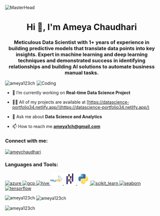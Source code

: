 ![MasterHead](https://images.squarespace-cdn.com/content/v1/6047ca3c6bae4359c8fdca85/1615321348433-U0P7ALKF0CLK5X6EJKT7/Google_Cloud_DataAnalytics-Bannergif.gif?format=2500w)
<h1 align="center">Hi 👋, I'm Ameya Chaudhari</h1>
<h3 align="center">Meticulous Data Scientist with 1+ years of experience in building predictive models that translate data points into key insights. Expert in machine learning and deep learning techniques and demonstrated success in identifying relationships and building AI solutions to automate business manual tasks.</h3>
<img align="right" alt="Coding" width="400" src="https://149695847.v2.pressablecdn.com/wp-content/uploads/2018/12/developer-dribbble.gif">
<p align="left"> <img src="https://komarev.com/ghpvc/?username=ameya123ch&label=Profile%20views&color=0e75b6&style=flat" alt="ameya123ch" /> </p>

- 🔭 I’m currently working on **Real-time Data Science Project**

- 👨‍💻 All of my projects are available at [https://datascience-portfolio34.netlify.app/](https://datascience-portfolio34.netlify.app/)

- 💬 Ask me about **Data Science and Analytics**

- 📫 How to reach me **ameya1ch@gmail.com**

<h3 align="left">Connect with me:</h3>
<p align="left">
<a href="https://linkedin.com/in/ameychaudhari" target="blank"><img align="center" src="https://raw.githubusercontent.com/rahuldkjain/github-profile-readme-generator/master/src/images/icons/Social/linked-in-alt.svg" alt="ameychaudhari" height="30" width="40" /></a>
</p>

<h3 align="left">Languages and Tools:</h3>
<p align="left"> <a href="https://azure.microsoft.com/en-in/" target="_blank" rel="noreferrer"> <img src="https://www.vectorlogo.zone/logos/microsoft_azure/microsoft_azure-icon.svg" alt="azure" width="40" height="40"/> </a> <a href="https://cloud.google.com" target="_blank" rel="noreferrer"> <img src="https://www.vectorlogo.zone/logos/google_cloud/google_cloud-icon.svg" alt="gcp" width="40" height="40"/> </a> <a href="https://hive.apache.org/" target="_blank" rel="noreferrer"> <img src="https://www.vectorlogo.zone/logos/apache_hive/apache_hive-icon.svg" alt="hive" width="40" height="40"/> </a> <a href="https://www.mysql.com/" target="_blank" rel="noreferrer"> <img src="https://raw.githubusercontent.com/devicons/devicon/master/icons/mysql/mysql-original-wordmark.svg" alt="mysql" width="40" height="40"/> </a> <a href="https://pandas.pydata.org/" target="_blank" rel="noreferrer"> <img src="https://raw.githubusercontent.com/devicons/devicon/2ae2a900d2f041da66e950e4d48052658d850630/icons/pandas/pandas-original.svg" alt="pandas" width="40" height="40"/> </a> <a href="https://www.python.org" target="_blank" rel="noreferrer"> <img src="https://raw.githubusercontent.com/devicons/devicon/master/icons/python/python-original.svg" alt="python" width="40" height="40"/> </a> <a href="https://scikit-learn.org/" target="_blank" rel="noreferrer"> <img src="https://upload.wikimedia.org/wikipedia/commons/0/05/Scikit_learn_logo_small.svg" alt="scikit_learn" width="40" height="40"/> </a> <a href="https://seaborn.pydata.org/" target="_blank" rel="noreferrer"> <img src="https://seaborn.pydata.org/_images/logo-mark-lightbg.svg" alt="seaborn" width="40" height="40"/> </a> <a href="https://www.tensorflow.org" target="_blank" rel="noreferrer"> <img src="https://www.vectorlogo.zone/logos/tensorflow/tensorflow-icon.svg" alt="tensorflow" width="40" height="40"/> </a> </p>

<p><img align="left" src="https://github-readme-stats.vercel.app/api/top-langs?username=ameya123ch&show_icons=true&locale=en&layout=compact" alt="ameya123ch" /></p>

<p>&nbsp;<img align="center" src="https://github-readme-stats.vercel.app/api?username=ameya123ch&show_icons=true&locale=en" alt="ameya123ch" /></p>

<p><img align="center" src="https://github-readme-streak-stats.herokuapp.com/?user=ameya123ch&" alt="ameya123ch" /></p>
